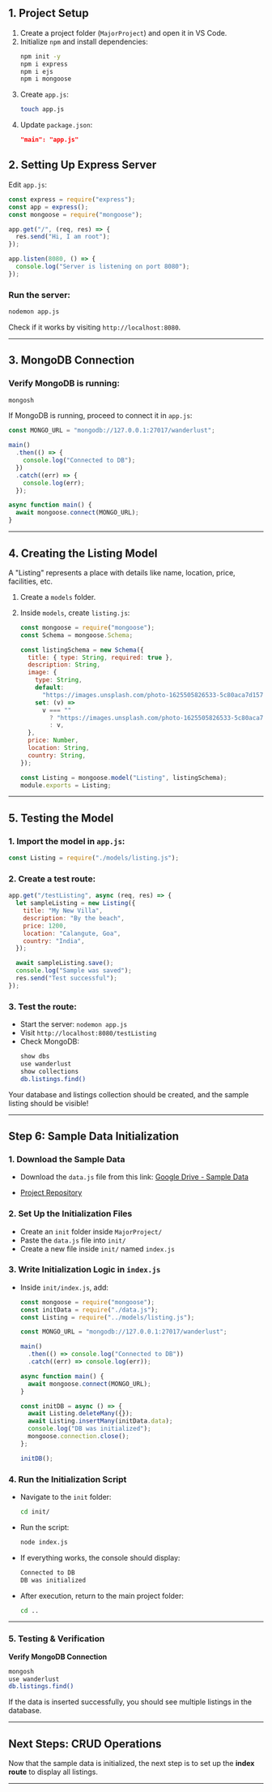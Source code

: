 ## 1. Project Setup

1. Create a project folder (`MajorProject`) and open it in VS Code.
2. Initialize `npm` and install dependencies:
   ```sh
   npm init -y
   npm i express
   npm i ejs
   npm i mongoose
   ```
3. Create `app.js`:
   ```sh
   touch app.js
   ```
4. Update `package.json`:
   ```json
   "main": "app.js"
   ```

## 2. Setting Up Express Server

Edit `app.js`:

```js
const express = require("express");
const app = express();
const mongoose = require("mongoose");

app.get("/", (req, res) => {
  res.send("Hi, I am root");
});

app.listen(8080, () => {
  console.log("Server is listening on port 8080");
});
```

### Run the server:

```sh
nodemon app.js
```

Check if it works by visiting `http://localhost:8080`.

---

## 3. MongoDB Connection

### Verify MongoDB is running:

```sh
mongosh
```

If MongoDB is running, proceed to connect it in `app.js`:

```js
const MONGO_URL = "mongodb://127.0.0.1:27017/wanderlust";

main()
  .then(() => {
    console.log("Connected to DB");
  })
  .catch((err) => {
    console.log(err);
  });

async function main() {
  await mongoose.connect(MONGO_URL);
}
```

---

## 4. Creating the Listing Model

A "Listing" represents a place with details like name, location, price, facilities, etc.

1. Create a `models` folder.
2. Inside `models`, create `listing.js`:

   ```js
   const mongoose = require("mongoose");
   const Schema = mongoose.Schema;

   const listingSchema = new Schema({
     title: { type: String, required: true },
     description: String,
     image: {
       type: String,
       default:
         "https://images.unsplash.com/photo-1625505826533-5c80aca7d157?ixlib=rb-4.0.3&ixid=M3wxMjA3fDB8MHxzZWFyY2h8MTJ8fGdvYXxlbnwwfHwwfHx8MA%3D%3D&auto=format&fit=crop&w=800&q=60",
       set: (v) =>
         v === ""
           ? "https://images.unsplash.com/photo-1625505826533-5c80aca7d157?ixlib=rb-4.0.3&ixid=M3wxMjA3fDB8MHxzZWFyY2h8MTJ8fGdvYXxlbnwwfHwwfHx8MA%3D%3D&auto=format&fit=crop&w=800&q=60"
           : v,
     },
     price: Number,
     location: String,
     country: String,
   });

   const Listing = mongoose.model("Listing", listingSchema);
   module.exports = Listing;
   ```

---

## 5. Testing the Model

### 1. Import the model in `app.js`:

```js
const Listing = require("./models/listing.js");
```

### 2. Create a test route:

```js
app.get("/testListing", async (req, res) => {
  let sampleListing = new Listing({
    title: "My New Villa",
    description: "By the beach",
    price: 1200,
    location: "Calangute, Goa",
    country: "India",
  });

  await sampleListing.save();
  console.log("Sample was saved");
  res.send("Test successful");
});
```

### 3. Test the route:

- Start the server: `nodemon app.js`
- Visit `http://localhost:8080/testListing`
- Check MongoDB:
  ```sh
  show dbs
  use wanderlust
  show collections
  db.listings.find()
  ```

Your database and listings collection should be created, and the sample listing should be visible!

---

## Step 6: Sample Data Initialization

### 1. Download the Sample Data

- Download the `data.js` file from this link:
  [Google Drive - Sample Data](https://drive.google.com/drive/folders/1zzK3cxmbs7jbEKJUf5CAwnGh1PYV5VU7?usp=drive_link)

- [Project Repository](https://github.com/apna-college/wanderlust)

### 2. Set Up the Initialization Files

- Create an `init` folder inside `MajorProject/`
- Paste the `data.js` file into `init/`
- Create a new file inside `init/` named `index.js`

### 3. Write Initialization Logic in `index.js`

- Inside `init/index.js`, add:

  ```js
  const mongoose = require("mongoose");
  const initData = require("./data.js");
  const Listing = require("../models/listing.js");

  const MONGO_URL = "mongodb://127.0.0.1:27017/wanderlust";

  main()
    .then(() => console.log("Connected to DB"))
    .catch((err) => console.log(err));

  async function main() {
    await mongoose.connect(MONGO_URL);
  }

  const initDB = async () => {
    await Listing.deleteMany({});
    await Listing.insertMany(initData.data);
    console.log("DB was initialized");
    mongoose.connection.close();
  };

  initDB();
  ```

### 4. Run the Initialization Script

- Navigate to the `init` folder:

  ```sh
  cd init/
  ```

- Run the script:

  ```sh
  node index.js
  ```

- If everything works, the console should display:

  ```sh
  Connected to DB
  DB was initialized
  ```

- After execution, return to the main project folder:

  ```sh
  cd ..
  ```

---

### 5. Testing & Verification

**Verify MongoDB Connection**

```sh
mongosh
use wanderlust
db.listings.find()
```

If the data is inserted successfully, you should see multiple listings in the database.

---

## Next Steps: CRUD Operations

Now that the sample data is initialized, the next step is to set up the **index route** to display all listings.

---
